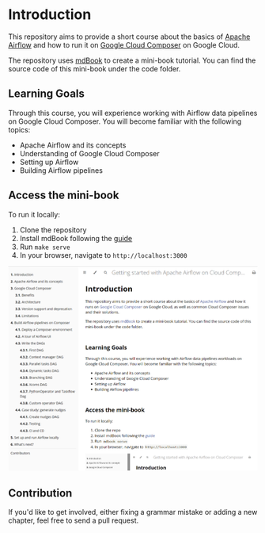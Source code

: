 # Introduction

This repository aims to provide a short course about the basics of [Apache Airflow](https://airflow.apache.org/) and how to run it on [Google Cloud Composer](https://cloud.google.com/composer) on Google Cloud.

The repository uses [mdBook](https://rust-lang.github.io/mdBook/) to create a mini-book tutorial. You can find the source code of this mini-book under the code folder.

## Learning Goals

Through this course, you will experience working with Airflow data pipelines on Google Cloud Composer. You will become familiar with the following topics:

* Apache Airflow and its concepts
* Understanding of Google Cloud Composer
* Setting up Airflow
* Building Airflow pipelines

## Access the mini-book

To run it locally:

1. Clone the repository
2. Install mdBook following the [guide](https://github.com/rust-lang/mdBook#installation)
3. Run `make serve`
4. In your browser, navigate to `http://localhost:3000`

<!-- textlint-disable en-capitalization,rousseau -->
![mdBook website](mdbook-website.png)
<!-- textlint-enable -->

## Contribution

If you'd like to get involved, either fixing a grammar mistake or adding a new chapter, feel free to send a pull request.
